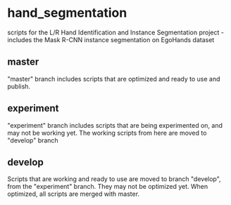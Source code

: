 # hand_segmentation
scripts for the L/R Hand Identification and Instance Segmentation project - includes the Mask R-CNN instance segmentation on EgoHands dataset

## master

"master" branch includes scripts that are optimized and ready to use and publish.

## experiment

"experiment" branch includes scripts that are being experimented on, and may not be working yet.
The working scripts from here are moved to "develop" branch

## develop

Scripts that are working and ready to use are moved to branch "develop", from the "experiment" branch. They may not be optimized yet. When optimized, all scripts are merged with master.
